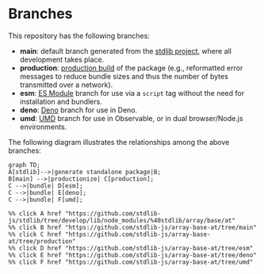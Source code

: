 <!--

@license Apache-2.0

Copyright (c) 2022 The Stdlib Authors.

Licensed under the Apache License, Version 2.0 (the "License");
you may not use this file except in compliance with the License.
You may obtain a copy of the License at

    http://www.apache.org/licenses/LICENSE-2.0

Unless required by applicable law or agreed to in writing, software
distributed under the License is distributed on an "AS IS" BASIS,
WITHOUT WARRANTIES OR CONDITIONS OF ANY KIND, either express or implied.
See the License for the specific language governing permissions and
limitations under the License.

-->

# Branches

This repository has the following branches:

-   **main**: default branch generated from the [stdlib project][stdlib-url], where all development takes place.
-   **production**: [production build][production-url] of the package (e.g., reformatted error messages to reduce bundle sizes and thus the number of bytes transmitted over a network).
-   **esm**: [ES Module][esm-url] branch for use via a `script` tag without the need for installation and bundlers.
-   **deno**: [Deno][deno-url] branch for use in Deno.
-   **umd**: [UMD][umd-url] branch for use in Observable, or in dual browser/Node.js environments.

The following diagram illustrates the relationships among the above branches:

```mermaid
graph TD;
A[stdlib]-->|generate standalone package|B;
B[main] -->|productionize| C[production];
C -->|bundle| D[esm];
C -->|bundle| E[deno];
C -->|bundle| F[umd];

%% click A href "https://github.com/stdlib-js/stdlib/tree/develop/lib/node_modules/%40stdlib/array/base/at"
%% click B href "https://github.com/stdlib-js/array-base-at/tree/main"
%% click C href "https://github.com/stdlib-js/array-base-at/tree/production"
%% click D href "https://github.com/stdlib-js/array-base-at/tree/esm"
%% click E href "https://github.com/stdlib-js/array-base-at/tree/deno"
%% click F href "https://github.com/stdlib-js/array-base-at/tree/umd"
```

[stdlib-url]: https://github.com/stdlib-js/stdlib/tree/develop/lib/node_modules/%40stdlib/array/base/at
[production-url]: https://github.com/stdlib-js/array-base-at/tree/production
[deno-url]: https://github.com/stdlib-js/array-base-at/tree/deno
[umd-url]: https://github.com/stdlib-js/array-base-at/tree/umd
[esm-url]: https://github.com/stdlib-js/array-base-at/tree/esm